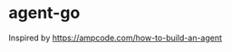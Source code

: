 # agent-go

Inspired by <https://ampcode.com/how-to-build-an-agent>

<!--
TODO:
- Try integrating mcp servers with the agent?
  - Our agent has to be able to independently run x number of servers?
    - https://github.com/modelcontextprotocol/servers
  - https://github.com/mark3labs/mcp-go
  - https://github.com/metoro-io/mcp-golang
  - https://github.com/llmcontext/gomcp
- Try integrating with local Ollama models? Do local Ollama models implement the Anthropic API?
-->

<!--
DONE:
- Finish tutorial
-->
